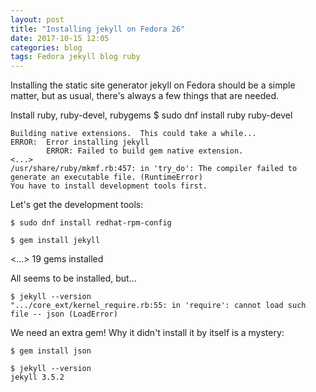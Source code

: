 ```yaml
---
layout: post
title: "Installing jekyll on Fedora 26"
date: 2017-10-15 12:05
categories: blog
tags: Fedora jekyll blog ruby
---
```


Installing the static site generator jekyll on Fedora should be a simple matter, but as usual, there's always a few things that are needed.

Install ruby, ruby-devel, rubygems
    $ sudo dnf install ruby ruby-devel

    Building native extensions.  This could take a while...
    ERROR:  Error installing jekyll
            ERROR: Failed to build gem native extension.
    <...>
    /usr/share/ruby/mkmf.rb:457: in 'try_do': The compiler failed to generate an executable file. (RuntimeError)
    You have to install development tools first.

Let's get the development tools:

    $ sudo dnf install redhat-rpm-config

    $ gem install jekyll
<...>
    19 gems installed

All seems to be installed, but...

    $ jekyll --version
    ".../core_ext/kernel_require.rb:55: in 'require': cannot load such file -- json (LoadError)

We need an extra gem! Why it didn't install it by itself is a mystery:

    $ gem install json

    $ jekyll --version
    jekyll 3.5.2

